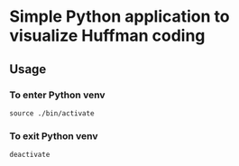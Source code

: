 # Simple Python application to visualize Huffman coding

## Usage

### To enter Python venv
`source ./bin/activate`

### To exit Python venv
`deactivate`

